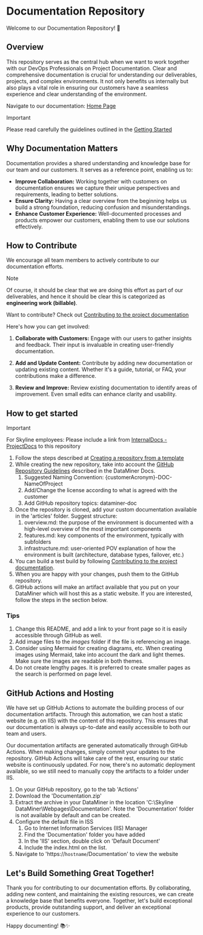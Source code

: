 # Documentation Repository

Welcome to our Documentation Repository! 🚀

## Overview

This repository serves as the central hub when we want to work together with our DevOps Professionals on Project Documentation. Clear and comprehensive documentation is crucial for understanding our deliverables, projects, and complex environments. It not only benefits us internally but also plays a vital role in ensuring our customers have a seamless experience and clear understanding of the environment.

Navigate to our documentation: [Home Page](index.md)

> [!IMPORTANT]
> Please read carefully the guidelines outlined in the [Getting Started](xref:gettingStarted)

## Why Documentation Matters

Documentation provides a shared understanding and knowledge base for our team and our customers. It serves as a reference point, enabling us to:

- **Improve Collaboration:** Working together with customers on documentation ensures we capture their unique perspectives and requirements, leading to better solutions.
- **Ensure Clarity:** Having a clear overview from the beginning helps us build a strong foundation, reducing confusion and misunderstandings.
- **Enhance Customer Experience:** Well-documented processes and products empower our customers, enabling them to use our solutions effectively.

## How to Contribute

We encourage all team members to actively contribute to our documentation efforts.

> [!NOTE]
> Of course, it should be clear that we are doing this effort as part of our deliverables, and hence it should be clear this is categorized as **engineering work (billable)**.

Want to contribute? Check out [Contributing to the project documentation](xref:contributing)

 Here's how you can get involved:

1. **Collaborate with Customers:** Engage with our users to gather insights and feedback. Their input is invaluable in creating user-friendly documentation.

2. **Add and Update Content:** Contribute by adding new documentation or updating existing content. Whether it's a guide, tutorial, or FAQ, your contributions make a difference.

3. **Review and Improve:** Review existing documentation to identify areas of improvement. Even small edits can enhance clarity and usability.

## How to get started

> [!IMPORTANT]
> For Skyline employees: Please include a link from [InternalDocs - ProjectDocs](https://internaldocs.skyline.be/Projects/Projects.html) to this repository

1. Follow the steps described at [Creating a repository from a template](https://docs.github.com/en/repositories/creating-and-managing-repositories/creating-a-repository-from-a-template#creating-a-repository-from-a-template)
1. While creating the new repository, take into account the [GitHub Repository Guidelines](https://docs.dataminer.services/develop/CICD/Skyline%20Communications/Github/Use_Github_Guidelines.html) described in the DataMiner Docs. 
    1. Suggested Naming Convention: {customerAcronym}-DOC-NameOfProject
    2. Add/Change the license according to what is agreed with the customer
    3. Add GitHub repository topics: dataminer-doc
1. Once the repository is cloned, add your custom documentation available in the 'articles' folder. Suggest structure:
    1. overview.md: the purpose of the environment is documented with a high-level overview of the most important components
    2. features.md: key components of the environment, typically with subfolders
    3. infrastructure.md: user-oriented POV explanation of how the environment is built (architecture, database types, failover, etc.)
1. You can build a test build by following [Contributing to the project documentation](xref:contributing).
1. When you are happy with your changes, push them to the GitHub repository.
1. GitHub actions will make an artifact available that you put on your DataMiner which will host this as a static website. If you are interested, follow the steps in the section below.

### Tips

1. Change this README, and add a link to your front page so it is easily accessible through GitHub as well.
1. Add image files to the *images* folder if the file is referencing an image.
1. Consider using Mermaid for creating diagrams, etc. When creating images using Mermaid, take into account the dark and light themes. Make sure the images are readable in both themes.
1. Do not create lengthy pages. It is preferred to create smaller pages as the search is performed on page level.

## GitHub Actions and Hosting

We have set up GitHub Actions to automate the building process of our documentation artifacts. Through this automation, we can host a static website (e.g. on IIS) with the content of this repository. This ensures that our documentation is always up-to-date and easily accessible to both our team and users.

Our documentation artifacts are generated automatically through GitHub Actions. When making changes, simply commit your updates to the repository. GitHub Actions will take care of the rest, ensuring our static website is continuously updated. For now, there's no automatic deployment available, so we still need to manually copy the artifacts to a folder under IIS.

1. On your GitHub repository, go to the tab 'Actions'
1. Download the 'Documentation.zip'
1. Extract the archive in your DataMiner in the location 'C:\Skyline DataMiner\Webpages\Documentation'. Note the 'Documentation' folder is not available by default and can be created.
1. Configure the default file in ISS
    1. Go to Internet Information Services (IIS) Manager
    1. Find the 'Documentation' folder you have added
    1. In the 'IIS' section, double click on 'Default Document'
    1. Include the index.html on the list.
1. Navigate to 'https://`hostname`/Documentation' to view the website

## Let's Build Something Great Together!

Thank you for contributing to our documentation efforts. By collaborating, adding new content, and maintaining the existing resources, we can create a knowledge base that benefits everyone. Together, let's build exceptional products, provide outstanding support, and deliver an exceptional experience to our customers.

Happy documenting! 📚✨
